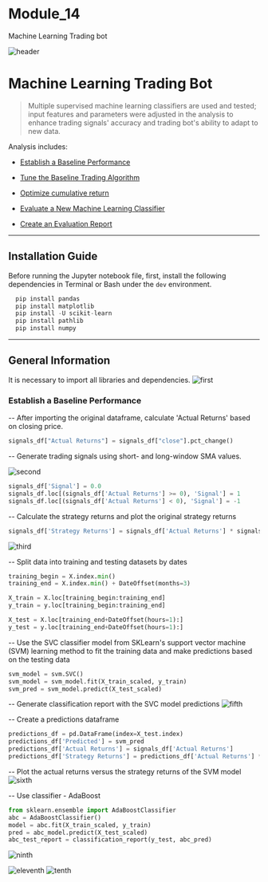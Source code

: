 # Module_14
Machine Learning Trading bot

![header](pics/header.png)
# Machine Learning Trading Bot
>Multiple supervised machine learning classifiers are used and tested; input features and parameters were adjusted in the analysis to enhance trading signals' accuracy and trading bot's ability to adapt to new data.

Analysis includes:

* [Establish a Baseline Performance](#establish-a-baseline-performance)

* [Tune the Baseline Trading Algorithm](#tune-the-baseline-trading-algorithm)

* [Optimize cumulative return](#optimize-cumulative-return-on-the-baseline-trading-algorithm)

* [Evaluate a New Machine Learning Classifier](#evaluate-a-new-machine-learning-classifier)

* [Create an Evaluation Report](#evaluation-report)
---


## Installation Guide

Before running the Jupyter notebook file, first, install the following dependencies in Terminal or Bash under the `dev` environment.

```python
  pip install pandas
  pip install matplotlib
  pip install -U scikit-learn
  pip install pathlib
  pip install numpy
```

---

## General Information
It is necessary to import all libraries and dependencies.
![first](pics/lib.png)
### Establish a Baseline Performance
-- After importing the original dataframe, calculate 'Actual Returns' based on closing price. 

```python
signals_df["Actual Returns"] = signals_df["close"].pct_change()
```
-- Generate trading signals using short- and long-window SMA values.

![second](pics/signal_gen.png)

```python
signals_df['Signal'] = 0.0
signals_df.loc[(signals_df['Actual Returns'] >= 0), 'Signal'] = 1
signals_df.loc[(signals_df['Actual Returns'] < 0), 'Signal'] = -1
```

-- Calculate the strategy returns and plot the original strategy returns

```python
signals_df['Strategy Returns'] = signals_df['Actual Returns'] * signals_df['Signal'].shift()
```
![third](pics/stra_returns.png)

-- Split data into training and testing datasets by dates

```python
training_begin = X.index.min()
training_end = X.index.min() + DateOffset(months=3)

X_train = X.loc[training_begin:training_end]
y_train = y.loc[training_begin:training_end]

X_test = X.loc[training_end+DateOffset(hours=1):]
y_test = y.loc[training_end+DateOffset(hours=1):]
```

-- Use the SVC classifier model from SKLearn's support vector machine (SVM) learning method to fit the training data and make predictions based on the testing data

```python
svm_model = svm.SVC()
svm_model = svm_model.fit(X_train_scaled, y_train)
svm_pred = svm_model.predict(X_test_scaled)
```
-- Generate classification report with the SVC model predictions
![fifth](pics/SVM_report_1.png)

-- Create a predictions dataframe
```python
predictions_df = pd.DataFrame(index=X_test.index)
predictions_df['Predicted'] = svm_pred
predictions_df['Actual Returns'] = signals_df['Actual Returns']
predictions_df['Strategy Returns'] = predictions_df['Actual Returns'] * predictions_df['Predicted']
```
-- Plot the actual returns versus the strategy returns of the SVM model
![sixth](pics/AvS.png)

-- Use classifier - AdaBoost
```python
from sklearn.ensemble import AdaBoostClassifier
abc = AdaBoostClassifier()
model = abc.fit(X_train_scaled, y_train)
pred = abc_model.predict(X_test_scaled)
abc_test_report = classification_report(y_test, abc_pred)
```
![ninth](pics/pic2.png)


![eleventh](pics/SVM_report_1.png)
![tenth](pics/Pic1.png)